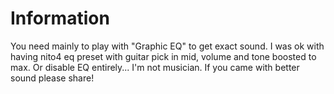 # Information

You need mainly to play with "Graphic EQ" to get exact sound.
I was ok with having nito4 eq preset with guitar pick in mid, volume and tone boosted to max.
Or disable EQ entirely... I'm not musician. If you came with better sound please share!
